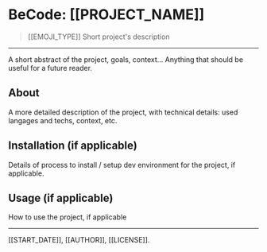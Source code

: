 # BeCode: [[PROJECT_NAME]]

> [[EMOJI_TYPE]] Short project's description

* * *

A short abstract of the project, goals, context… Anything that should be useful for a future reader.

## About

A more detailed description of the project, with technical details: used langages and techs, context, etc.

## Installation (if applicable)

Details of process to install / setup dev environment for the project, if applicable.

## Usage (if applicable)

How to use the project, if applicable

* * *

[[START_DATE]], [[AUTHOR]], [[LICENSE]].